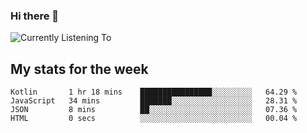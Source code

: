 ### Hi there 👋

![Currently Listening To](https://lastfm-recently-played.vercel.app/api?user=lynziee)

## My stats for the week
<!--START_SECTION:waka-->

```text
Kotlin       1 hr 18 mins    ████████████████░░░░░░░░░   64.29 %
JavaScript   34 mins         ███████░░░░░░░░░░░░░░░░░░   28.31 %
JSON         8 mins          ██░░░░░░░░░░░░░░░░░░░░░░░   07.36 %
HTML         0 secs          ░░░░░░░░░░░░░░░░░░░░░░░░░   00.04 %
```

<!--END_SECTION:waka-->

